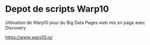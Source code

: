 # Depot de scripts Warp10

Utilisation de Warp10 pour du Big Data
Pages web mis en page avec Discovery


https://www.warp10.io/